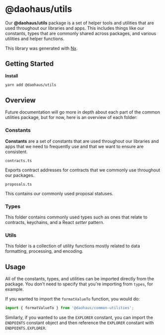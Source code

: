 # @daohaus/utils

Our **@daohaus/utils** package is a set of helper tools and utilities that are used throughout our libraries and apps. This includes things like our constants, types that are commonly shared across packages, and various utilities and helper functions.

This library was generated with [Nx](https://nx.dev).

## Getting Started

**Install**

```sh
yarn add @daohaus/utils
```

## Overview

Future documentation will go more in depth about each part of the common utilities package, but for now, here is an overview of each folder:

### Constants

**Constants** are a set of constants that are used throughout our libraries and apps that we need to frequently use and that we want to ensure are consistent.

`contracts.ts`

Exports contract addresses for contracts that we commonly use throughout our packages.

`proposals.ts`

This contains our commonly used proposal statuses.

### Types

This folder contains commonly used types such as ones that relate to contracts, keychains, and a React _setter_ pattern.

### Utils

This folder is a collection of utility functions mostly related to data formatting, processing, and encoding.

## Usage

All of the constants, types, and utilities can be imported directly from the package. You don't need to specify that you're importing from `types`, for example.

If you wanted to import the `formatValueTo` function, you would do:

```typescript
import { formatValueTo } from '@daohaus/common-utilities';
```

Similarly, if you wanted to use the `EXPLORER` constant, you can import the `ENDPOINTS` constant object and then reference the `EXPLORER` constant with `ENDPOINTS.EXPLORER`.

